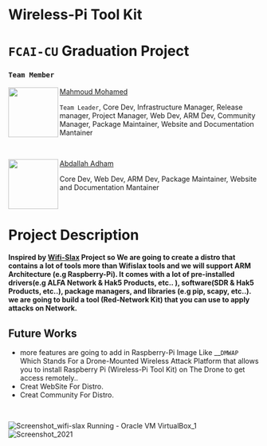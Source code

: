 # Wireless-Pi Tool Kit
# `FCAI-CU` Graduation Project

### `Team Member `



<img align="left" width="100" height="100" src="https://user-images.githubusercontent.com/62524855/145219479-a19b4f86-7782-4a32-81d8-4cc855c5a8b3.png" /> [Mahmoud Mohamed](https://github.com/mmsaeed509?tab=repositories)

`Team Leader`, Core Dev, Infrastructure Manager, Release manager, Project Manager, Web Dev, ARM Dev, Community Manager, Package Maintainer, Website and Documentation Mantainer

<br />

<img align="left" width="100" height="100" src="https://user-images.githubusercontent.com/62524855/145222987-2ca3b513-2817-468d-8199-7e0da5cdfb13.png" /> [Abdallah Adham](https://github.com/0xSkorpioN) 

Core Dev, Web Dev, ARM Dev, Package Maintainer, Website and Documentation Mantainer

<br />

# Project Description
#### Inspired by [Wifi-Slax](https://www.wifislax.com/)  Project so We are going to create a distro that contains a lot of tools more than Wifislax tools and we will support ARM Architecture (e.g Raspberry-Pi). It comes with a lot of pre-installed drivers(e.g ALFA Network & Hak5 Products, etc.. ), software(SDR & Hak5 Products, etc..), package managers, and libraries (e.g pip, scapy, etc..). we are going to build  a tool (Red-Network Kit) that you can use to apply attacks on Network.

## Future Works

*  more features are going to add in Raspberry-Pi Image Like __`DMWAP` Which Stands For a Drone-Mounted Wireless Attack Platform that allows you to install Raspberry Pi (Wireless-Pi Tool Kit) on The Drone to get access remotely..
* Creat WebSite For Distro.
* Creat Community For Distro.

<br />

![Screenshot_wifi-slax  Running  - Oracle VM VirtualBox_1](https://user-images.githubusercontent.com/62524855/143377326-1367d858-3284-47e6-8f7e-96794f50ff20.png)
![Screenshot_2021](https://user-images.githubusercontent.com/62524855/143660963-2000948a-105c-4006-a869-731697c2e5aa.png)





<!-- ![wifi_pi](https://user-images.githubusercontent.com/62524855/143376012-0898101d-02db-48a2-ae3c-0df8cbfca4a1.png)-->
